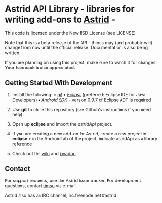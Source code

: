 Astrid API Library - libraries for writing add-ons to [Astrid](http://www.weloveastrid.com/) - 
================================  

This code is licensed under the New BSD License (see LICENSE)

Note that this is a beta release of the API - things may (and probably will) change from now until the official release. Documentation is also being written.

If you are planning on using this project, make sure to watch it for changes. Your feedback is also appreciated.

Getting Started With Development
---------------

1. Install the following: 
 • *[git](http://git.or.cz/)*
 • *[Eclipse](http://eclipse.org)* (preferred: Eclipse IDE for Java Developers)
 • *[Android SDK](http://developer.android.com/sdk/index.html)* - version 0.9.7 of Eclipse ADT is required

2. Use **git** to clone this repository (see Github's instructions if you need help).

3. Open up **eclipse** and import the *astridApi* project.

4. If you are creating a new add-on for Astrid, create a new project in **eclipse**
 • in the Android tab of the project, indicate astridApi as a library reference
 
5. Check out the [wiki](http://wiki.github.com/todoroo/astridApi) and [javadoc](http://todoroo.github.com/astridApi)

Contact
-------
For support requests, use the Astrid issue tracker. For development questions, contact [timsu](http://github.com/timsu) via e-mail.

Astrid also has an IRC channel, irc.freenode.net #astrid


